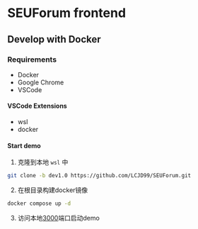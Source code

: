 # SEUForum frontend

## Develop with Docker

### Requirements

- Docker
- Google Chrome
- VSCode

#### VSCode Extensions
- wsl
- docker

#### Start demo
1. 克隆到本地 `wsl` 中
``` bash
git clone -b dev1.0 https://github.com/LCJD99/SEUForum.git
```
2. 在根目录构建docker镜像
``` bash
docker compose up -d
```

3. 访问本地[3000](localhost:3000)端口启动demo


